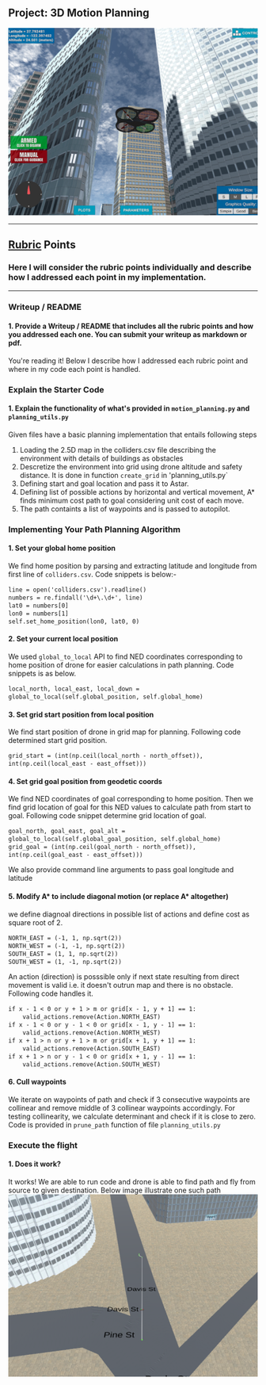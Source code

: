## Project: 3D Motion Planning
![Quad Image](./misc/enroute.png)

---

## [Rubric](https://review.udacity.com/#!/rubrics/1534/view) Points
### Here I will consider the rubric points individually and describe how I addressed each point in my implementation.  

---
### Writeup / README

#### 1. Provide a Writeup / README that includes all the rubric points and how you addressed each one.  You can submit your writeup as markdown or pdf.  

You're reading it! Below I describe how I addressed each rubric point and where in my code each point is handled.

### Explain the Starter Code

#### 1. Explain the functionality of what's provided in `motion_planning.py` and `planning_utils.py`
Given files have a basic planning implementation that entails following steps     
1. Loading the 2.5D map in the colliders.csv file describing the environment with details of buildings as obstacles    
2. Descretize the environment into grid using drone altitude and safety distance. It is done in function `create_grid` in 'planning_utils.py`   
3. Defining start and goal location and pass it to Astar.      
4. Defining list of possible actions by horizontal and vertical movement, A* finds minimum cost path to goal considering unit cost of each move.
5. The path containts a list of waypoints and is passed to autopilot.      

### Implementing Your Path Planning Algorithm

#### 1. Set your global home position
We find home position by parsing and extracting latitude and longitude from first line of `colliders.csv`.  Code snippets is below:-    
```
line = open('colliders.csv').readline()
numbers = re.findall('\d+\.\d+', line)
lat0 = numbers[0]
lon0 = numbers[1]
self.set_home_position(lon0, lat0, 0)
```

#### 2. Set your current local position
We used `global_to_local` API to find NED coordinates corresponding to home position of drone for easier calculations in path planning. Code snippets is as below.
```
local_north, local_east, local_down = global_to_local(self.global_position, self.global_home)
```

#### 3. Set grid start position from local position
We find start position of drone in grid map for planning. Following code determined start grid position.    
```
grid_start = (int(np.ceil(local_north - north_offset)), int(np.ceil(local_east - east_offset)))
```

#### 4. Set grid goal position from geodetic coords
We find NED coordinates of goal corresponding to home position. Then we find grid location of goal for this NED values to calculate path from start to goal. Following code snippet determine grid location of goal. 
```
goal_north, goal_east, goal_alt = global_to_local(self.global_goal_position, self.global_home)
grid_goal = (int(np.ceil(goal_north - north_offset)), int(np.ceil(goal_east - east_offset)))
```

We also provide command line arguments to pass goal longitude and latitude 

#### 5. Modify A* to include diagonal motion (or replace A* altogether)
we define diagnoal directions in possible list of actions and define cost as square root of 2.
```
NORTH_EAST = (-1, 1, np.sqrt(2))
NORTH_WEST = (-1, -1, np.sqrt(2))
SOUTH_EAST = (1, 1, np.sqrt(2))
SOUTH_WEST = (1, -1, np.sqrt(2))
```

An action (direction) is posssible only if next state resulting from direct movement is valid i.e. it doesn't outrun map and there is no obstacle. Following code handles it.    
```
if x - 1 < 0 or y + 1 > m or grid[x - 1, y + 1] == 1:
    valid_actions.remove(Action.NORTH_EAST)
if x - 1 < 0 or y - 1 < 0 or grid[x - 1, y - 1] == 1:
    valid_actions.remove(Action.NORTH_WEST)
if x + 1 > n or y + 1 > m or grid[x + 1, y + 1] == 1:
    valid_actions.remove(Action.SOUTH_EAST)
if x + 1 > n or y - 1 < 0 or grid[x + 1, y - 1] == 1:
    valid_actions.remove(Action.SOUTH_WEST)
```

#### 6. Cull waypoints 
We iterate on waypoints of path and check if 3 consecutive waypoints are collinear and remove middle of 3 collinear waypoints accordingly. For testing collinearity, we calculate determinant and check if it is close to zero. 
Code is provided in `prune_path` function of file `planning_utils.py`  

### Execute the flight
#### 1. Does it work?
It works! We are able to run code and drone is able to find path and fly from source to given destination. 
Below image illustrate one such path
![start to goal path](./misc/solution.PNG)
